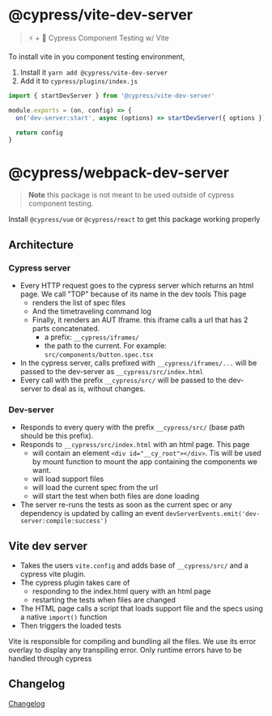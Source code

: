 # @cypress/vite-dev-server

> ⚡️ + 🌲 Cypress Component Testing w/ Vite

To install vite in you component testing environment,
1. Install it `yarn add @cypress/vite-dev-server`
2. Add it to `cypress/plugins/index.js`

```js
import { startDevServer } from '@cypress/vite-dev-server'

module.exports = (on, config) => {
  on('dev-server:start', async (options) => startDevServer({ options }))

  return config
}
```

# @cypress/webpack-dev-server

> **Note** this package is not meant to be used outside of cypress component testing.

Install `@cypress/vue` or `@cypress/react` to get this package working properly

## Architecture

### Cypress server

- Every HTTP request goes to the cypress server which returns an html page. We call "TOP" because of its name in the dev tools
    This page
    - renders the list of spec files
    - And the timetraveling command log
    - Finally, it renders an AUT Iframe. this iframe calls a url that has 2 parts concatenated.
        - a prefix: `__cypress/iframes/` 
        - the path to the current. For example: `src/components/button.spec.tsx`
- In the cypress server, calls prefixed with `__cypress/iframes/...` will be passed to the dev-server as `__cypress/src/index.html`
- Every call with the prefix `__cypress/src/` will be passed to the dev-server to deal as is, without changes.

### Dev-server

- Responds to every query with the prefix `__cypress/src/` (base path should be this prefix).
- Responds to `__cypress/src/index.html` with an html page. 
    This page
    - will contain an element `<div id="__cy_root"></div>`. Tis will be used by mount function to mount the app containing the components we want.
    - will load support files
    - will load the current spec from the url
    - will start the test when both files are done loading
- The server re-runs the tests as soon as the current spec or any dependency is updated by calling an event `devServerEvents.emit('dev-server:compile:success')`

## Vite dev server

- Takes the users `vite.config` and adds base of `__cypress/src/` and a cypress vite plugin.
- The cypress plugin takes care of
  - responding to the index.html query with an html page
  - restarting the tests when files are changed
- The HTML page calls a script that loads support file and the specs using a native `import()` function
- Then triggers the loaded tests

Vite is responsible for compiling and bundling all the files. We use its error overlay to display any transpiling error.
Only runtime errors have to be handled through cypress

## Changelog

[Changelog](./CHANGELOG.md)

